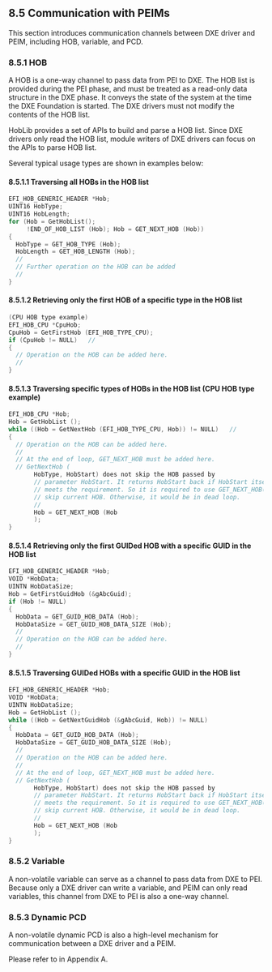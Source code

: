<!--- @file
  8.5 Communication with PEIMs

  Copyright (c) 2010-2018, Intel Corporation. All rights reserved.<BR>

  Redistribution and use in source (original document form) and 'compiled'
  forms (converted to PDF, epub, HTML and other formats) with or without
  modification, are permitted provided that the following conditions are met:

  1) Redistributions of source code (original document form) must retain the
     above copyright notice, this list of conditions and the following
     disclaimer as the first lines of this file unmodified.

  2) Redistributions in compiled form (transformed to other DTDs, converted to
     PDF, epub, HTML and other formats) must reproduce the above copyright
     notice, this list of conditions and the following disclaimer in the
     documentation and/or other materials provided with the distribution.

  THIS DOCUMENTATION IS PROVIDED BY TIANOCORE PROJECT "AS IS" AND ANY EXPRESS OR
  IMPLIED WARRANTIES, INCLUDING, BUT NOT LIMITED TO, THE IMPLIED WARRANTIES OF
  MERCHANTABILITY AND FITNESS FOR A PARTICULAR PURPOSE ARE DISCLAIMED. IN NO
  EVENT SHALL TIANOCORE PROJECT  BE LIABLE FOR ANY DIRECT, INDIRECT, INCIDENTAL,
  SPECIAL, EXEMPLARY, OR CONSEQUENTIAL DAMAGES (INCLUDING, BUT NOT LIMITED TO,
  PROCUREMENT OF SUBSTITUTE GOODS OR SERVICES; LOSS OF USE, DATA, OR PROFITS;
  OR BUSINESS INTERRUPTION) HOWEVER CAUSED AND ON ANY THEORY OF LIABILITY,
  WHETHER IN CONTRACT, STRICT LIABILITY, OR TORT (INCLUDING NEGLIGENCE OR
  OTHERWISE) ARISING IN ANY WAY OUT OF THE USE OF THIS DOCUMENTATION, EVEN IF
  ADVISED OF THE POSSIBILITY OF SUCH DAMAGE.

-->

## 8.5 Communication with PEIMs

This section introduces communication channels between DXE driver and PEIM,
including HOB, variable, and PCD.

### 8.5.1 HOB

A HOB is a one-way channel to pass data from PEI to DXE. The HOB list is
provided during the PEI phase, and must be treated as a read-only data
structure in the DXE phase. It conveys the state of the system at the time the
DXE Foundation is started. The DXE drivers must not modify the contents of the
HOB list.

HobLib provides a set of APIs to build and parse a HOB list. Since DXE drivers
only read the HOB list, module writers of DXE drivers can focus on the APIs to
parse HOB list.

Several typical usage types are shown in examples below:

#### 8.5.1.1 Traversing all HOBs in the HOB list

```c
EFI_HOB_GENERIC_HEADER *Hob;
UINT16 HobType;
UINT16 HobLength;
for (Hob = GetHobList();
     !END_OF_HOB_LIST (Hob); Hob = GET_NEXT_HOB (Hob))
{
  HobType = GET_HOB_TYPE (Hob);
  HobLength = GET_HOB_LENGTH (Hob);
  //
  // Further operation on the HOB can be added
  //
}
```

#### 8.5.1.2 Retrieving only the first HOB of a specific type in the HOB list

```c
(CPU HOB type example)
EFI_HOB_CPU *CpuHob;
CpuHob = GetFirstHob (EFI_HOB_TYPE_CPU);
if (CpuHob != NULL)   //
{
  // Operation on the HOB can be added here.
  //
}
```

#### 8.5.1.3 Traversing specific types of HOBs in the HOB list (CPU HOB type example)

```c
EFI_HOB_CPU *Hob;
Hob = GetHobList ();
while ((Hob = GetNextHob (EFI_HOB_TYPE_CPU, Hob)) != NULL)   //
{
  // Operation on the HOB can be added here.
  //
  // At the end of loop, GET_NEXT_HOB must be added here.
  // GetNextHob (
       HobType, HobStart) does not skip the HOB passed by
       // parameter HobStart. It returns HobStart back if HobStart itself
       // meets the requirement. So it is required to use GET_NEXT_HOB() to
       // skip current HOB. Otherwise, it would be in dead loop.
       //
       Hob = GET_NEXT_HOB (Hob
       );
}
```

#### 8.5.1.4 Retrieving only the first GUIDed HOB with a specific GUID in the HOB list

```c
EFI_HOB_GENERIC_HEADER *Hob;
VOID *HobData;
UINTN HobDataSize;
Hob = GetFirstGuidHob (&gAbcGuid);
if (Hob != NULL)
{
  HobData = GET_GUID_HOB_DATA (Hob);
  HobDataSize = GET_GUID_HOB_DATA_SIZE (Hob);
  //
  // Operation on the HOB can be added here.
  //
}
```

#### 8.5.1.5 Traversing GUIDed HOBs with a specific GUID in the HOB list

```c
EFI_HOB_GENERIC_HEADER *Hob;
VOID *HobData;
UINTN HobDataSize;
Hob = GetHobList ();
while ((Hob = GetNextGuidHob (&gAbcGuid, Hob)) != NULL)
{
  HobData = GET_GUID_HOB_DATA (Hob);
  HobDataSize = GET_GUID_HOB_DATA_SIZE (Hob);
  //
  // Operation on the HOB can be added here.
  //
  // At the end of loop, GET_NEXT_HOB must be added here.
  // GetNextHob (
       HobType, HobStart) does not skip the HOB passed by
       // parameter HobStart. It returns HobStart back if HobStart itself
       // meets the requirement. So it is required to use GET_NEXT_HOB() to
       // skip current HOB. Otherwise, it would be in dead loop.
       //
       Hob = GET_NEXT_HOB (Hob
       );
}
```

### 8.5.2 Variable

A non-volatile variable can serve as a channel to pass data from DXE to PEI.
Because only a DXE driver can write a variable, and PEIM can only read
variables, this channel from DXE to PEI is also a one-way channel.

### 8.5.3 Dynamic PCD

A non-volatile dynamic PCD is also a high-level mechanism for communication
between a DXE driver and a PEIM.

Please refer to in Appendix A.
